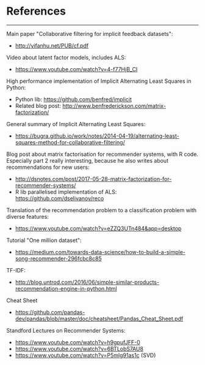 # References
-----------------------

Main paper "Collaborative filtering for implicit feedback datasets":
- http://yifanhu.net/PUB/cf.pdf

Video about latent factor models, includes ALS:
- https://www.youtube.com/watch?v=4-f77HjB_CI

High performance implementation of Implicit Alternating Least Squares in Python:
- Python lib: https://github.com/benfred/implicit
- Related blog post: http://www.benfrederickson.com/matrix-factorization/

General summary of Implicit Alternating Least Squares:
- https://bugra.github.io/work/notes/2014-04-19/alternating-least-squares-method-for-collaborative-filtering/

Blog post about matrix factorisation for recommender systems, with R code. Especially part 2 really interesting, because he also writes about recommendations for new users:
- http://dsnotes.com/post/2017-05-28-matrix-factorization-for-recommender-systems/
- R lib parallelised implementation of ALS: https://github.com/dselivanov/reco

Translation of the recommendation problem to a classification problem with diverse features:
- https://www.youtube.com/watch?v=eZZQ3UTn484&app=desktop

Tutorial "One million dataset":
- https://medium.com/towards-data-science/how-to-build-a-simple-song-recommender-296fcbc8c85

TF-IDF:
- http://blog.untrod.com/2016/06/simple-similar-products-recommendation-engine-in-python.html

Cheat Sheet
- https://github.com/pandas-dev/pandas/blob/master/doc/cheatsheet/Pandas_Cheat_Sheet.pdf

Standford Lectures on Recommender Systems:
- https://www.youtube.com/watch?v=h9gpufJFF-0
- https://www.youtube.com/watch?v=6BTLobS7AU8
- https://www.youtube.com/watch?v=P5mlg91as1c (SVD)
